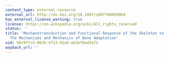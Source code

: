 ```yaml
---
content_type: external-resource
external_url: http://dx.doi.org/10.1007/s007760050064
has_external_license_warning: true
license: https://en.wikipedia.org/wiki/All_rights_reserved
status: ''
title: 'Mechanotransduction and Functional Response of the Skeleton to Physical Stress:
  The Mechanisms and Mechanics of Bone Adaptation'
uid: 96c9ffc5-062b-4f13-91a5-eb3ef0ad3a73
wayback_url: ''
---
```

